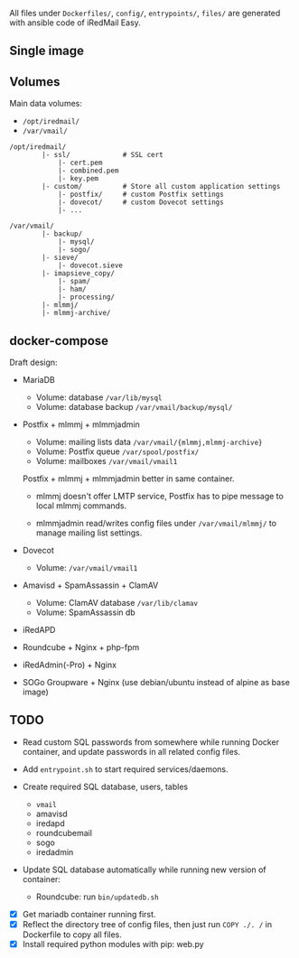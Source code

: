 All files under `Dockerfiles/`, `config/`, `entrypoints/`, `files/` are
generated with ansible code of iRedMail Easy.

## Single image

## Volumes

Main data volumes:

- `/opt/iredmail/`
- `/var/vmail/`

```
/opt/iredmail/
        |- ssl/             # SSL cert
            |- cert.pem
            |- combined.pem
            |- key.pem
        |- custom/          # Store all custom application settings
            |- postfix/     # custom Postfix settings
            |- dovecot/     # custom Dovecot settings
            |- ...

/var/vmail/
        |- backup/
            |- mysql/
            |- sogo/
        |- sieve/
            |- dovecot.sieve
        |- imapsieve_copy/
            |- spam/
            |- ham/
            |- processing/
        |- mlmmj/
        |- mlmmj-archive/
```

## docker-compose

Draft design:

- MariaDB
    - Volume: database `/var/lib/mysql`
    - Volume: database backup `/var/vmail/backup/mysql/`

- Postfix + mlmmj + mlmmjadmin
    - Volume: mailing lists data `/var/vmail/{mlmmj,mlmmj-archive}`
    - Volume: Postfix queue `/var/spool/postfix/`
    - Volume: mailboxes `/var/vmail/vmail1`

    Postfix + mlmmj + mlmmjadmin better in same container.

    - mlmmj doesn't offer LMTP service, Postfix has to pipe message to
      local mlmmj commands.

    - mlmmjadmin read/writes config files under `/var/vmail/mlmmj/` to
      manage mailing list settings.

- Dovecot
    - Volume: `/var/vmail/vmail1`

- Amavisd + SpamAssassin + ClamAV
    - Volume: ClamAV database `/var/lib/clamav`
    - Volume: SpamAssassin db
- iRedAPD
- Roundcube + Nginx + php-fpm
- iRedAdmin(-Pro) + Nginx
- SOGo Groupware + Nginx (use debian/ubuntu instead of alpine as base image)

## TODO

- Read custom SQL passwords from somewhere while running Docker container, and
  update passwords in all related config files.
- Add `entrypoint.sh` to start required services/daemons.

- Create required SQL database, users, tables
    - `vmail`
    - amavisd
    - iredapd
    - roundcubemail
    - sogo
    - iredadmin

- Update SQL database automatically while running new version of container:
    - Roundcube: run `bin/updatedb.sh`

- [x] Get mariadb container running first.
- [x] Reflect the directory tree of config files, then just run `COPY ./. /` in Dockerfile to copy all files.
- [x] Install required python modules with pip: web.py
